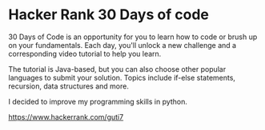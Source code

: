 # Hacker Rank 30 Days of code

30 Days of Code is an opportunity for you to learn how to code or brush up on your fundamentals. Each day, you'll unlock a new challenge and a corresponding video tutorial to help you learn.

The tutorial is Java-based, but you can also choose other popular languages to submit your solution. Topics include if-else statements, recursion, data structures and more.

I decided to improve my programming skills in python.

https://www.hackerrank.com/guti7
